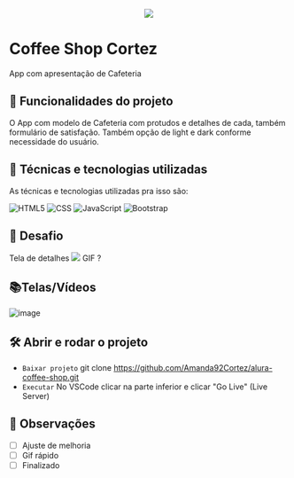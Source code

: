 <p align="center"> <img src="http://img.shields.io/static/v1?label=STATUS_GERAL&message=EM_ANDAMENTO&color=RED&style=for-the-badge" #vitrinedev/> </p>

# Coffee Shop Cortez
App com apresentação de Cafeteria

## 🔨 Funcionalidades do projeto
O App com modelo de Cafeteria com protudos e detalhes de cada, também formulário de satisfação. Também opção de light e dark conforme necessidade do usuário.

## :bookmark_tabs: Técnicas e tecnologias utilizadas
As técnicas e tecnologias utilizadas pra isso são:

![HTML5](https://img.shields.io/badge/HTML-e06b12?style=for-the-badge&logo=html5&logoColor=white)
![CSS](https://img.shields.io/badge/CSS-1283e0?&style=for-the-badge&logo=css3&logoColor=white)
![JavaScript](https://img.shields.io/badge/JavaScript-F7DF1E?style=for-the-badge&logo=javascript&logoColor=414141)
![Bootstrap](https://img.shields.io/badge/bootstrap-%23563D7C.svg?style=for-the-badge&logo=bootstrap&logoColor=white)

## 🎯 Desafio
Tela de detalhes
![](img/amostra.gif) GIF ?

## 📚Telas/Vídeos
![image](https://github.com/Amanda92Cortez/alura-coffee-shop/assets/19363871/afe9dda8-ed42-4075-afbc-a5ed469c96fe)


## 🛠️ Abrir e rodar o projeto
- ` Baixar projeto ` git clone https://github.com/Amanda92Cortez/alura-coffee-shop.git
- ` Executar ` No VSCode clicar na parte inferior e clicar "Go Live" (Live Server)

## 🔎 Observações
- [ ] Ajuste de melhoria
- [ ] Gif rápido
- [ ] Finalizado
